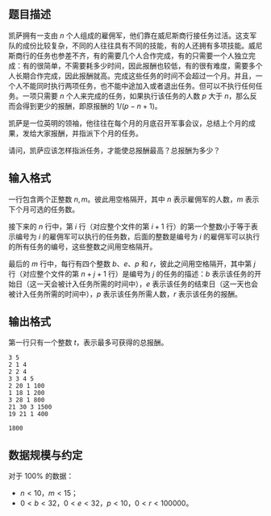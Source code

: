 ## 题目描述

凯萨拥有一支由 $n$ 个人组成的雇佣军，他们靠在威尼斯商行接任务过活。这支军队的成份比较复杂，不同的人往往具有不同的技能，有的人还拥有多项技能。威尼斯商行的任务也参差不齐，有的需要几个人合作完成，有的只需要一个人独立完成：有的很简单，不需要耗多少时间，因此报酬也较低，有的很有难度，需要多个人长期合作完成，因此报酬就高。完成这些任务的时间不会超过一个月。并且，一个人不能同时执行两项任务，也不能中途加入或者退出任务。但可以不执行任何任务。一项只需要 $n$ 个人来完成的任务，如果执行该任务的人数 $p$ 大于 $n$，那么反而会得到更少的报酬，即原报酬的 $1/(p-n+1)$。

凯萨是一位英明的领袖，他往往在每个月的月底召开军事会议，总结上个月的成果，发给大家报酬，并指派下个月的任务。

请问，凯萨应该怎样指派任务，才能使总报酬最高？总报酬为多少？

## 输入格式

一行包含两个正整数 $n,m$。彼此用空格隔开，其中 $n$ 表示雇佣军的人数，$m$ 表示下个月可选的任务数。

接下来的 $n$ 行中，第 $i$ 行（对应整个文件的第 $i+1$ 行）的第一个整数小于等于表示编号为 $i$ 的雇佣军可以执行的任务数，后面的整数是编号为 $i$ 的雇佣军可以执行的所有任务的编号，这些整数之间用空格隔开。

最后的 $m$ 行中，每行有四个整数 $b$、$e$、$p$ 和 $r$，彼此之间用空格隔开，其中第 $j$ 行（对应整个文件的第 $n+j+1$ 行）是编号为 $j$ 的任务的描述：$b$ 表示该任务的开始日（这一天会被计入任务所需的时间中），$e$ 表示该任务的结束日（这一天也会被计入任务所需的时间中），$p$ 表示该任务所需人数，$r$ 表示该任务的报酬。

## 输出格式

第一行只有一个整数 $t$，表示最多可获得的总报酬。

```input1
3 5
2 1 4
2 2 4
3 3 4 5
2 20 1 100 
1 18 1 200 
3 28 1 800 
21 30 3 1500 
19 21 1 400 
```

```output1
1800
```

## 数据规模与约定


对于 $100\%$ 的数据：

- $n\lt 10$，$m\lt 15$；
- $0\lt b \lt 32$，$0\lt e\lt 32$，$p\lt 10$，$0\lt r \lt100000$。